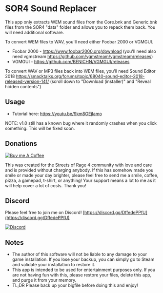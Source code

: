 # SOR4 Sound Replacer

This app only extracts WEM sound files from the Core.bnk and
Generic.bnk files from the SOR4 "data" folder and allows you
to repack them back. You will need additional software.

To convert WEM files to WAV, you'll need either Foobar 2000
or VGMGUI.
* Foobar 2000 - https://www.foobar2000.org/download (you'll
need also need vgmstream
https://github.com/vgmstream/vgmstream/releases)
* VGMGUI - https://github.com/BENICHN/VGMGUI/releases

To convert WAV or MP3 files back into WEM files, you'll need 
Sound Editor 2018 https://smacktalks.org/forums/topic/68040-sound-editor-2018-released-version-141/
(scroll down to "Download (installer)" and "Reveal hidden contents")

## Usage
* Tutorial here: https://youtu.be/9km8OEjIamo

NOTE: v1.0 still has a known bug where it randomly crashes when you click something. This will be fixed soon.

## Donations
[![Buy me A Coffee](http://sidestream.tk/wp-content/uploads/2021/06/white-button-e1624263691285.png "Buy Me A Coffee")](https://buymeacoffee.com/honganqi)

This was created for the Streets of Rage 4 community with
love and care  and is provided without charging anybody.
If this has somehow made you smile or made your day brighter,
please feel free to send me a smile, coffee, pizza, a gamepad,
t-shirt, or anything! Your support means a lot to me as it
will help cover a lot of costs. Thank you!

## Discord
Please feel free to join me on Discord!
[https://discord.gg/DffedePPfU](https://discord.gg/DffedePPfU)

[![Discord](https://discord.com/assets/f9bb9c4af2b9c32a2c5ee0014661546d.png)](https://discord.gg/DffedePPfU)

## Notes
* The author of this software will not be liable to any
damage to your game installation. If you lose your backup,
you can simply go to Steam and validate your installation to
restore it.
* This app is intended to be used for entertainment purposes
only. If you are not having fun with this, please restore
your files, delete this app, and purge it from your memory.
* TL;DR Please back up your bigfile before doing this and
enjoy!